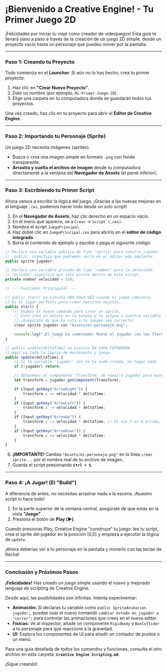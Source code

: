 # ¡Bienvenido a Creative Engine! - Tu Primer Juego 2D

¡Felicidades por iniciar tu viaje como creador de videojuegos! Esta guía te llevará paso a paso a través de la creación de un juego 2D simple, desde un proyecto vacío hasta un personaje que puedes mover por la pantalla.

---

### Paso 1: Creando tu Proyecto

Todo comienza en el **Launcher**. Si aún no lo has hecho, crea tu primer proyecto:
1.  Haz clic en **"Crear Nuevo Proyecto"**.
2.  Dale un nombre (por ejemplo, `Mi-Primer-Juego-2D`).
3.  Elige una carpeta en tu computadora donde se guardarán todos tus proyectos.

Una vez creado, haz clic en tu proyecto para abrir el **Editor de Creative Engine**.

---

### Paso 2: Importando tu Personaje (Sprite)

Un juego 2D necesita imágenes (sprites).
-   Busca o crea una imagen simple en formato `.png` con fondo transparente.
-   **Arrastra y suelta el archivo de imagen** desde tu computadora directamente a la ventana del **Navegador de Assets** (el panel inferior).

---

### Paso 3: Escribiendo tu Primer Script

Ahora vamos a escribir la lógica del juego. ¡Gracias a las nuevas mejoras en el lenguaje `.ces`, podemos hacer todo desde un solo script!

1.  En el **Navegador de Assets**, haz clic derecho en un espacio vacío.
2.  En el menú que aparece, ve a `Crear` -> `Script (.ces)`.
3.  Nombra el script `JuegoPrincipal`.
4.  Haz doble clic en `JuegoPrincipal.ces` para abrirlo en el **editor de código integrado**.
5.  Borra el contenido de ejemplo y escribe o pega el siguiente código:

```javascript
// Declara una variable pública de tipo 'sprite' para nuestro jugador.
// 'public' significa que podremos verla en el editor más adelante.
public sprite jugador;

// Declara una variable privada de tipo 'number' para la velocidad.
// 'private' significa que solo existe dentro de este script.
private number velocidad = 250;

// --- Funciones Principales ---

// public star() se ejecuta UNA SOLA VEZ cuando el juego comienza.
// Es el lugar perfecto para crear nuestros objetos.
public star() {
    // Usamos el nuevo comando para crear un sprite.
    // Esto crea un objeto en la escena y lo asigna a nuestra variable 'jugador'.
    // ¡Asegúrate de que la ruta a tu imagen sea correcta!
    crear sprite jugador con "Assets/mi-personaje.png";

    console.log("¡El juego ha comenzado! Mueve al jugador con las flechas.");
}

// public update(deltaTime) se ejecuta EN CADA FOTOGRAMA.
// Aquí va toda la lógica de movimiento y juego.
public update(deltaTime) {
    // Si la variable 'jugador' aún no ha sido creada, no hagas nada.
    if (!jugador) return;

    // Obtenemos el componente 'Transform' de nuestro jugador para moverlo.
    let transform = jugador.getComponent(Transform);

    if (Input.getKey("ArrowRight")) {
        transform.x += velocidad * deltaTime;
    }
    if (Input.getKey("ArrowLeft")) {
        transform.x -= velocidad * deltaTime;
    }
    if (Input.getKey("ArrowUp")) {
        transform.y -= velocidad * deltaTime; // El eje Y es 0 arriba, y aumenta hacia abajo.
    }
    if (Input.getKey("ArrowDown")) {
        transform.y += velocidad * deltaTime;
    }
}
```

6.  **¡IMPORTANTE!** Cambia `"Assets/mi-personaje.png"` en la línea `crear sprite...` por el nombre real de tu archivo de imagen.
7.  Guarda el script presionando **`Ctrl + S`**.

---

### Paso 4: ¡A Jugar! (El "Build")

A diferencia de antes, no necesitas arrastrar nada a la escena. ¡Nuestro script lo hace todo!

1.  En la parte superior de la ventana central, asegúrate de que estás en la vista **"Juego"**.
2.  Presiona el botón de **Play (▶️)**.

Cuando presionas Play, Creative Engine "construye" tu juego: lee tu script, crea el sprite del jugador en la posición (0,0) y empieza a ejecutar la lógica de `update`.

¡Ahora deberías ver a tu personaje en la pantalla y moverlo con las teclas de flecha!

---

### Conclusión y Próximos Pasos

**¡Felicidades!** Has creado un juego simple usando el nuevo y mejorado lenguaje de scripting de Creative Engine.

Desde aquí, las posibilidades son infinitas. Intenta experimentar:
-   **Animación:** Si declaras tu variable como `public SpriteAnimacion jugador;`, puedes usar el nuevo comando `cambiar estado en jugador a "correr";` para controlar las animaciones que crees en el nuevo editor.
-   **Físicas:** Ve al Inspector, añade un componente `Rigidbody` y `BoxCollider` a tu personaje para que reaccione a la gravedad.
-   **UI:** Explora los componentes de UI para añadir un contador de puntos o un menú.

Para una guía detallada de todos los comandos y funciones, consulta el otro archivo en esta carpeta: **`Creative Engine Scripting.md`**.

¡Sigue creando!
